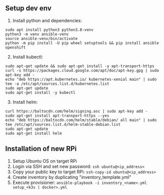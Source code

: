 ## Setup dev env

1. Install python and dependencies:

```
sudo apt install python3 python3.8-venv
python3 -m venv ansible-venv
source ansible-venv/bin/activate
python -m pip install -U pip wheel setuptools && pip install ansible openshift
```

2. Install kubectl:

```
sudo apt-get update && sudo apt-get install -y apt-transport-https
curl -s https://packages.cloud.google.com/apt/doc/apt-key.gpg | sudo apt-key add -
echo "deb https://apt.kubernetes.io/ kubernetes-xenial main" | sudo tee -a /etc/apt/sources.list.d/kubernetes.list
sudo apt-get update
sudo apt-get install -y kubectl
```

3. Install helm:

```
curl https://baltocdn.com/helm/signing.asc | sudo apt-key add -
sudo apt-get install apt-transport-https --yes
echo "deb https://baltocdn.com/helm/stable/debian/ all main" | sudo tee /etc/apt/sources.list.d/helm-stable-debian.list
sudo apt-get update
sudo apt-get install helm
```

## Installation of new RPi

1. Setup Ubuntu OS on target RPi
2. Login via SSH and set new password: `ssh ubuntu@<ip_address>`
3. Copy your public key to target RPi: `ssh-copy-id ubuntu@<ip_address>`
4. Create inventory by duplicating "inventory_template.yml"
5. Execute provisioner: `ansible-playbook -i inventory_<name>.yml setup_<k3s | docker>.yml`
